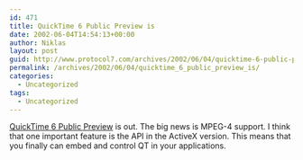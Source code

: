 ```yaml
---
id: 471
title: QuickTime 6 Public Preview is
date: 2002-06-04T14:54:13+00:00
author: Niklas
layout: post
guid: http://www.protocol7.com/archives/2002/06/04/quicktime-6-public-preview-is/
permalink: /archives/2002/06/04/quicktime_6_public_preview_is/
categories:
  - Uncategorized
tags:
  - Uncategorized
---
```

<div class='microid-598be35299c62ca876c634ab4fcb11c3cba66231'>
  <p>
    <a href="http://www.apple.com/quicktime/preview/quicktime6/">QuickTime 6 Public Preview</a> is out. The big news is MPEG-4 support. I think that one important feature is the API in the ActiveX version. This means that you finally can embed and control QT in your applications.
  </p>
</div>